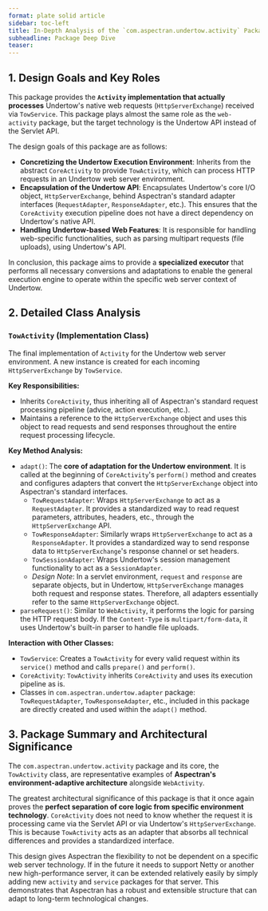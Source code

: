 ```yaml
---
format: plate solid article
sidebar: toc-left
title: In-Depth Analysis of the `com.aspectran.undertow.activity` Package
subheadline: Package Deep Dive
teaser:
---
```


## 1. Design Goals and Key Roles

This package provides the **`Activity` implementation that actually processes** Undertow's native web requests (`HttpServerExchange`) received via `TowService`. This package plays almost the same role as the `web-activity` package, but the target technology is the Undertow API instead of the Servlet API.

The design goals of this package are as follows:

-   **Concretizing the Undertow Execution Environment**: Inherits from the abstract `CoreActivity` to provide `TowActivity`, which can process HTTP requests in an Undertow web server environment.
-   **Encapsulation of the Undertow API**: Encapsulates Undertow's core I/O object, `HttpServerExchange`, behind Aspectran's standard adapter interfaces (`RequestAdapter`, `ResponseAdapter`, etc.). This ensures that the `CoreActivity` execution pipeline does not have a direct dependency on Undertow's native API.
-   **Handling Undertow-based Web Features**: It is responsible for handling web-specific functionalities, such as parsing multipart requests (file uploads), using Undertow's API.

In conclusion, this package aims to provide a **specialized executor** that performs all necessary conversions and adaptations to enable the general execution engine to operate within the specific web server context of Undertow.

## 2. Detailed Class Analysis

### `TowActivity` (Implementation Class)

The final implementation of `Activity` for the Undertow web server environment. A new instance is created for each incoming `HttpServerExchange` by `TowService`.

**Key Responsibilities:**
-   Inherits `CoreActivity`, thus inheriting all of Aspectran's standard request processing pipeline (advice, action execution, etc.).
-   Maintains a reference to the `HttpServerExchange` object and uses this object to read requests and send responses throughout the entire request processing lifecycle.

**Key Method Analysis:**
-   `adapt()`: The **core of adaptation for the Undertow environment**. It is called at the beginning of `CoreActivity`'s `perform()` method and creates and configures adapters that convert the `HttpServerExchange` object into Aspectran's standard interfaces.
    -   `TowRequestAdapter`: Wraps `HttpServerExchange` to act as a `RequestAdapter`. It provides a standardized way to read request parameters, attributes, headers, etc., through the `HttpServerExchange` API.
    -   `TowResponseAdapter`: Similarly wraps `HttpServerExchange` to act as a `ResponseAdapter`. It provides a standardized way to send response data to `HttpServerExchange`'s response channel or set headers.
    -   `TowSessionAdapter`: Wraps Undertow's session management functionality to act as a `SessionAdapter`.
    -   *Design Note*: In a servlet environment, `request` and `response` are separate objects, but in Undertow, `HttpServerExchange` manages both request and response states. Therefore, all adapters essentially refer to the same `HttpServerExchange` object.
-   `parseRequest()`: Similar to `WebActivity`, it performs the logic for parsing the HTTP request body. If the `Content-Type` is `multipart/form-data`, it uses Undertow's built-in parser to handle file uploads.

**Interaction with Other Classes:**
-   `TowService`: Creates a `TowActivity` for every valid request within its `service()` method and calls `prepare()` and `perform()`.
-   `CoreActivity`: `TowActivity` inherits `CoreActivity` and uses its execution pipeline as is.
-   Classes in `com.aspectran.undertow.adapter` package: `TowRequestAdapter`, `TowResponseAdapter`, etc., included in this package are directly created and used within the `adapt()` method.

## 3. Package Summary and Architectural Significance

The `com.aspectran.undertow.activity` package and its core, the `TowActivity` class, are representative examples of **Aspectran's environment-adaptive architecture** alongside `WebActivity`.

The greatest architectural significance of this package is that it once again proves the **perfect separation of core logic from specific environment technology**. `CoreActivity` does not need to know whether the request it is processing came via the Servlet API or via Undertow's `HttpServerExchange`. This is because `TowActivity` acts as an adapter that absorbs all technical differences and provides a standardized interface.

This design gives Aspectran the flexibility to not be dependent on a specific web server technology. If in the future it needs to support Netty or another new high-performance server, it can be extended relatively easily by simply adding new `activity` and `service` packages for that server. This demonstrates that Aspectran has a robust and extensible structure that can adapt to long-term technological changes.
